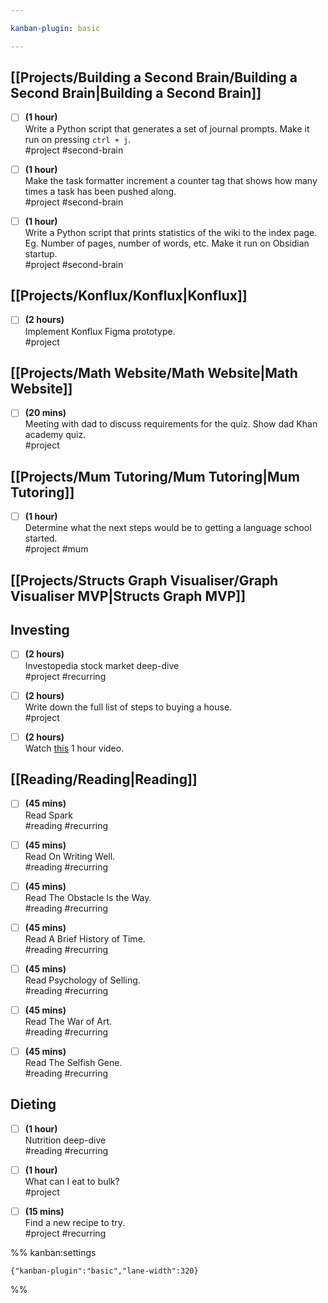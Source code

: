```yaml
---

kanban-plugin: basic

---
```


## [[Projects/Building a Second Brain/Building a Second Brain|Building a Second Brain]]

- [ ] **(1 hour)**<br>Write a Python script that generates a set of journal prompts. Make it run on pressing `ctrl + j`.<br>#project #second-brain
- [ ] **(1 hour)**<br>Make the task formatter increment a counter tag that shows how many times a task has been pushed along.<br>#project #second-brain
- [ ] **(1 hour)**<br>Write a Python script that prints statistics of the wiki to the index page. Eg. Number of pages, number of words, etc. Make it run on Obsidian startup.<br>#project #second-brain


## [[Projects/Konflux/Konflux|Konflux]]

- [ ] **(2 hours)** <br>Implement Konflux Figma prototype.<br>#project


## [[Projects/Math Website/Math Website|Math Website]]

- [ ] **(20 mins)** <br>Meeting with dad to discuss requirements for the quiz. Show dad Khan academy quiz.<br>#project


## [[Projects/Mum Tutoring/Mum Tutoring|Mum Tutoring]]

- [ ] **(1 hour)**<br>Determine what the next steps would be to getting a language school started.<br>#project #mum


## [[Projects/Structs Graph Visualiser/Graph Visualiser MVP|Structs Graph MVP]]



## Investing

- [ ] **(2 hours)**<br>Investopedia stock market deep-dive<br>#project #recurring
- [ ] **(2 hours)**<br>Write down the full list of steps to buying a house.<br>#project
- [ ] **(2 hours)**<br>Watch [this](https://www.youtube.com/watch?v=cB1c2LB6_hg&ab_channel=CharlieChang) 1 hour video.


## [[Reading/Reading|Reading]]

- [ ] **(45 mins)**<br>Read Spark<br>#reading #recurring
- [ ] **(45 mins)**<br>Read On Writing Well.<br>#reading #recurring
- [ ] **(45 mins)**<br>Read The Obstacle Is the Way.<br>#reading #recurring
- [ ] **(45 mins)**<br>Read A Brief History of Time.<br>#reading #recurring
- [ ] **(45 mins)**<br>Read Psychology of Selling.<br>#reading #recurring
- [ ] **(45 mins)**<br>Read The War of Art.<br>#reading #recurring
- [ ] **(45 mins)**<br>Read The Selfish Gene.<br>#reading #recurring


## Dieting

- [ ] **(1 hour)**<br>Nutrition deep-dive<br>#reading #recurring
- [ ] **(1 hour)**<br>What can I eat to bulk?<br>#project
- [ ] **(15 mins)**<br>Find a new recipe to try.<br>#project #recurring




%% kanban:settings
```
{"kanban-plugin":"basic","lane-width":320}
```
%%